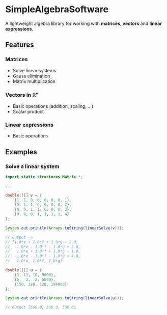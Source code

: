 # SimpleAlgebraSoftware

A lightweight algebra library for working with **matrices**, **vectors** and **linear expressions**.

## Features

### Matrices
- Solve linear systems
- Gauss elimination
- Matrix multiplication

### Vectors in ℝⁿ
- Basic operations (addition, scaling, …)
- Scalar product

### Linear expressions
- Basic operations

## Examples

### Solve a linear system
```java
import static structures.Matrix.*;

...

double[][] v = {
    {1, 1, 0, 0, 0, 0, 0, 1},
    {0, 1, 1, 0, 0, 0, 0, 2},
    {0, 0, 1, 1, 0, 0, 0, 3},
    {0, 0, 0, 1, 1, 1, 1, 4}
};

System.out.println(Arrays.toString(linearSolve(v)));

// Output ->
// [1.0*e + 1.0*f + 1.0*g - 2.0,
//  -1.0*e - 1.0*f - 1.0*g + 3.0,
//   1.0*e + 1.0*f + 1.0*g - 1.0,
//  -1.0*e - 1.0*f - 1.0*g + 4.0,
//   1.0*e, 1.0*f, 1.0*g]

double[][] u = {
    {3, 11, 10, 9000},
    {6,  2,  2, 5000},
    {150, 220, 120, 194000}
};

System.out.println(Arrays.toString(linearSolve(u)));

// Output [600.0, 200.0, 500.0]

